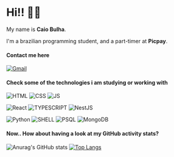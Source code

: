 
<h1>Hi!! 💪🏻</h3>

My name is <strong>Caio Bulha</strong>.

I'm a brazilian programming student, and a part-timer at <strong>Picpay</strong>.

#### Contact me here

[![Gmail](https://img.shields.io/badge/Gmail-4A154B?style=for-the-badge&logo=gmail&logoColor=white)](mailto:c.bsilva.ext@picpay.com)

#### Check some of the technologies i am studying or working with

![HTML](https://img.shields.io/badge/HTML-239120?style=for-the-badge&logo=html5&logoColor=white)
![CSS](https://img.shields.io/badge/CSS-239120?&style=for-the-badge&logo=css3&logoColor=white)
![JS](https://img.shields.io/badge/JavaScript-F7DF1E?style=for-the-badge&logo=javascript&logoColor=black)

![React](https://img.shields.io/badge/react-%2320232a.svg?style=for-the-badge&logo=react&logoColor=%2361DAFB)
![TYPESCRIPT](https://img.shields.io/badge/TypeScript-007ACC?style=for-the-badge&logo=typescript&logoColor=white)
![NestJS](https://img.shields.io/badge/nestjs-%23E0234E.svg?style=for-the-badge&logo=nestjs&logoColor=white)

![Python](https://img.shields.io/badge/python-3670A0?style=for-the-badge&logo=python&logoColor=ffdd54)
![SHELL](https://img.shields.io/badge/Shell_Script-121011?style=for-the-badge&logo=gnu-bash&logoColor=white)
![PSQL](https://img.shields.io/badge/PostgreSQL-316192?style=for-the-badge&logo=postgresql&logoColor=white)
![MongoDB](https://img.shields.io/badge/MongoDB-%234ea94b.svg?style=for-the-badge&logo=mongodb&logoColor=white)

#### Now.. How about having a look at my GitHub activity stats?

![Anurag's GitHub stats](https://github-readme-stats.vercel.app/api?username=caiobulha&show_icons=true&theme=highcontrast)
[![Top Langs](https://github-readme-stats.vercel.app/api/top-langs/?username=caiobulha&layout=compact&theme=highcontrast)](https://github.com/anuraghazra/github-readme-stats)
